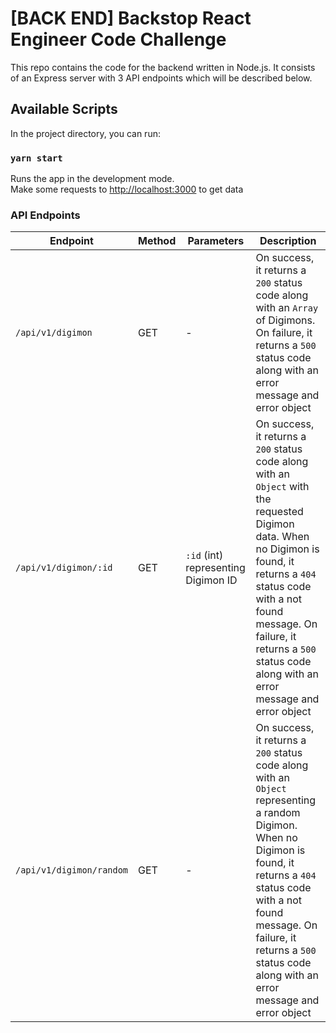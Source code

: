 # [BACK END] Backstop React Engineer Code Challenge

This repo contains the code for the backend written in Node.js. It consists of an Express server with 3 API endpoints which will be described below.


## Available Scripts
In the project directory, you can run:

### `yarn start`

Runs the app in the development mode.\
Make some requests to [http://localhost:3000](http://localhost:3000) to get data

### API Endpoints ###
Endpoint | Method | Parameters | Description
------------- | ------------- | ------------- | -------------
`/api/v1/digimon` | GET | - | On success, it returns a `200` status code along with an `Array` of Digimons. On failure, it returns a `500` status code along with an error message and error object
`/api/v1/digimon/:id` | GET | `:id` (int) representing Digimon ID | On success, it returns a `200` status code along with an `Object` with the requested Digimon data. When no Digimon is found, it returns a `404` status code with a not found message. On failure, it returns a `500` status code along with an error message and error object
`/api/v1/digimon/random` | GET | - | On success, it returns a `200` status code along with an `Object` representing a random Digimon. When no Digimon is found, it returns a `404` status code with a not found message. On failure, it returns a `500` status code along with an error message and error object
